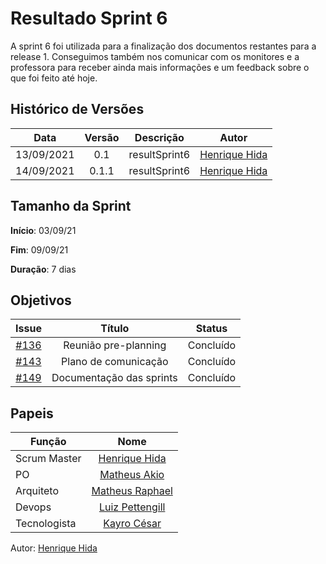 ﻿---
tag: slowbrows
---


# Resultado Sprint 6
A sprint 6 foi utilizada para a finalização dos documentos restantes para a release 1. Conseguimos também nos comunicar com os monitores e a professora para receber ainda mais informações e um feedback sobre o que foi feito até hoje.


## Histórico de Versões

| Data       | Versão | Descrição                      | Autor             |
| :--------: | :----: | :----------:                   | :---------------: |
| 13/09/2021 |    0.1   | resultSprint6 | [Henrique Hida](https://github.com/HenriqueHida)|
| 14/09/2021 |    0.1.1   | resultSprint6 | [Henrique Hida](https://github.com/HenriqueHida)|

## Tamanho da Sprint

**Início**: 03/09/21

**Fim**: 09/09/21

**Duração**: 7 dias


## Objetivos

| Issue |            Título            |       Status        | 
|:-------:|:----------------------------:|:-----------------------------:|
| [#136](https://github.com/fga-eps-mds/2021-1-Bot/issues/136) | Reunião pre-planning | Concluído 
| [#143](https://github.com/fga-eps-mds/2021-1-Bot/issues/143) | Plano de comunicação | Concluído 
| [#149](https://github.com/fga-eps-mds/2021-1-Bot/issues/149) |  Documentação das sprints| Concluído 

## Papeis

|      Função      |            Nome            |
|------------------|:--------------------------:|
| Scrum Master | [Henrique Hida](https://github.com/HenriqueHida) |
| PO | [Matheus Akio](https://github.com/matheusakio) |
| Arquiteto | [Matheus Raphael](https://github.com/matheusrazor) |
| Devops | [Luiz Pettengill](https://github.com/LuizPettengill) |
| Tecnologista | [Kayro César](https://github.com/kayrocesar)

Autor: [Henrique Hida](https://github.com/HenriqueHida)
